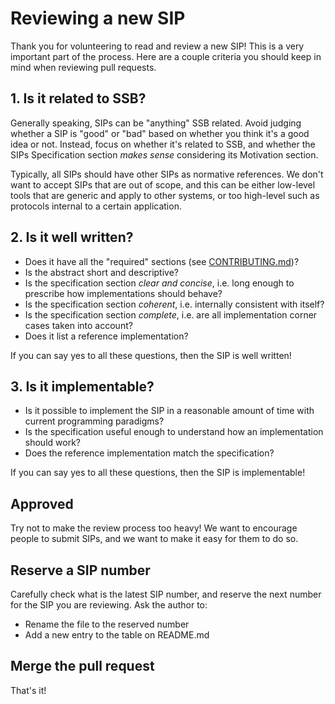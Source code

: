 # Reviewing a new SIP

Thank you for volunteering to read and review a new SIP! This is a very important part of the process. Here are a couple criteria you should keep in mind when reviewing pull requests.

## 1. Is it related to SSB?

Generally speaking, SIPs can be "anything" SSB related. Avoid judging whether a SIP is "good" or "bad" based on whether you think it's a good idea or not. Instead, focus on whether it's related to SSB, and whether the SIPs Specification section *makes sense* considering its Motivation section.

Typically, all SIPs should have other SIPs as normative references. We don't want to accept SIPs that are out of scope, and this can be either low-level tools that are generic and apply to other systems, or too high-level such as protocols internal to a certain application.

## 2. Is it well written?

- Does it have all the "required" sections (see [CONTRIBUTING.md](CONTRIBUTING.md))?
- Is the abstract short and descriptive?
- Is the specification section *clear and concise*, i.e. long enough to prescribe how implementations should behave?
- Is the specification section *coherent*, i.e. internally consistent with itself?
- Is the specification section *complete*, i.e. are all implementation corner cases taken into account?
- Does it list a reference implementation?

If you can say yes to all these questions, then the SIP is well written!

## 3. Is it implementable?

- Is it possible to implement the SIP in a reasonable amount of time with current programming paradigms?
- Is the specification useful enough to understand how an implementation should work?
- Does the reference implementation match the specification?

If you can say yes to all these questions, then the SIP is implementable!

## Approved

Try not to make the review process too heavy! We want to encourage people to submit SIPs, and we want to make it easy for them to do so.

## Reserve a SIP number

Carefully check what is the latest SIP number, and reserve the next number for the SIP you are reviewing. Ask the author to:

- Rename the file to the reserved number
- Add a new entry to the table on README.md

## Merge the pull request

That's it!
